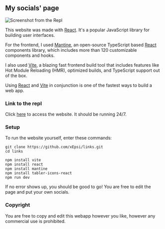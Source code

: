 ## My socials' page

![Screenshot from the Repl](https://i.ibb.co/HBbLDPn/image.png)


This website was made with [React](https://reactjs.org/). It's a popular JavaScript library for building user interfaces.

For the frontend, I used [Mantine](https://mantine.dev/), an open-source TypeScript based [React](https://reactjs.org/) components library, which includes more than 120 customizable components and hooks.

I also used [Vite](https://vitejs.dev/), a blazing fast frontend build tool that includes features like Hot Module Reloading (HMR), optimized builds, and TypeScript support out of the box.

Using [React](https://reactjs.org/) and [Vite](https://vitejs.dev/) in conjunction is one of the fastest ways to build a web app.


### Link to the repl

Click [here](https://links.xepsi.repl.co) to access the website. It should be running 24/7.


### Setup

To run the website yourself, enter these commands:

```
git clone https://github.com/xEpsi/links.git
cd links

npm install vite
npm install react
npm install mantine
npm install tabler-icons-react
npm run dev
```

If no error shows up, you should be good to go! You are free to edit the page and put your own socials.

### Copyright

You are free to copy and edit this webapp however you like, however any commercial use is prohibited.
